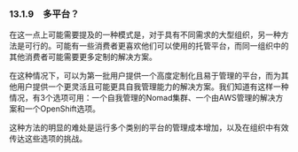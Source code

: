 ### 13.1.9　多平台？

在这一点上可能需要提及的一种模式是，对于具有不同需求的大型组织，另一种方法是可行的。可能有一些消费者更喜欢他们可以使用的托管平台，而同一组织中的其他消费者可能需要更多定制的解决方案。

在这种情况下，可以为第一批用户提供一个高度定制化且易于管理的平台，而为其他用户提供一个更灵活且可能更具自我管理能力的解决方案。我们知道有这样一种情况，有3个选项可用：一个自我管理的Nomad集群、一个由AWS管理的解决方案和一个OpenShift选项。

这种方法的明显的难处是运行多个类别的平台的管理成本增加，以及在组织中有效传达这些选项的挑战。

